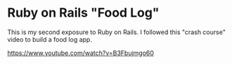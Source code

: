 # Ruby on Rails "Food Log"

This is my second exposure to Ruby on Rails. I followed this "crash course" video to build a food log app.

<a href="https://www.youtube.com/watch?v=B3Fbujmgo60" target="_blank">https://www.youtube.com/watch?v=B3Fbujmgo60</a>
